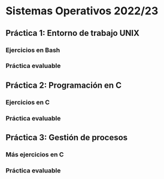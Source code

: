 # Sistemas Operativos 2022/23

## Práctica 1: Entorno de trabajo UNIX

### Ejercicios en Bash

### Práctica evaluable

## Práctica 2: Programación en C

### Ejercicios en C

### Práctica evaluable

## Práctica 3: Gestión de procesos

### Más ejercicios en C

### Práctica evaluable